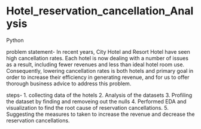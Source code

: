 # Hotel_reservation_cancellation_Analysis
Python


problem statement- In recent years, City Hotel and Resort Hotel have seen high cancellation rates. Each hotel is now dealing with a number of issues as a result, including fewer revenues and less than ideal hotel room use. Consequently, lowering cancellation rates is both hotels and primary goal in order to increase their efficiency in generating revenue, and for us to offer thorough business advice to address this problem.

steps- 1. collecting data of the hotels
       2. Analysis of the datasets
       3. Profiling the dataset by finding and removeing out the nulls
       4. Performed EDA and visualization to find the root cause of reservation cancellations.
       5. Suggesting the measures to taken to increase the revenue and decrease the reservation cancellations. 
